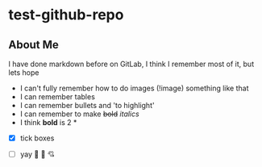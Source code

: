 # test-github-repo

## About Me

I have done markdown before on GitLab, I think I remember most of it, but lets hope
- I can't fully remember how to do images (!image) something like that
- I can remember tables
- I can remember bullets and 'to highlight'
- I can remember to make ~~bold~~ *italics*
- I think **bold** is 2 *

- [X] tick boxes
- [ ] yay
:clown_face:
:hugs:
:cupid:


